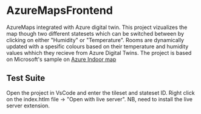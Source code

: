 # AzureMapsFrontend

AzureMaps integrated with Azure digital twin. This project vizualizes the map though two different statesets which can be switched between by clicking on either "Humidity" or "Temperature". Rooms are dynamically updated with a spesific colours based on their temperature and humidity values whhich they recieve from Azure Digital Twins. The project is based on Microsoft's sample on [Azure Indoor map](https://github.com/Azure-Samples/AzureMapsCodeSamples/blob/master/AzureMapsCodeSamples/Tutorials/Creator%20indoor%20maps.html)

## Test Suite

Open the project in VsCode and enter the tileset and stateset ID. Right click on the index.htlm file -> "Open with live server". NB, need to install the live server extension. 